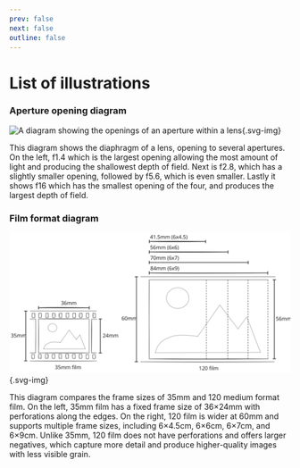 ```yaml
---
prev: false
next: false
outline: false
---
```


# List of illustrations

### Aperture opening diagram
![A diagram showing the openings of an aperture within a lens](/diagrams/aperture-opening-diagram.svg){.svg-img}

This diagram shows the diaphragm of a lens, opening to several apertures. 
On the left, f1.4 which is the largest opening allowing the most amount of light and producing the shallowest depth of field. 
Next is f2.8, which has a slightly smaller opening, followed by f5.6, which is even smaller.
Lastly it shows f16 which has the smallest opening of the four, and produces the largest depth of field. 

### Film format diagram
![Film format diagram](./public/diagrams/film-formats.svg){.svg-img}

This diagram compares the frame sizes of 35mm and 120 medium format film. 
On the left, 35mm film has a fixed frame size of 36×24mm with perforations along the edges. 
On the right, 120 film is wider at 60mm and supports multiple frame sizes, including 6×4.5cm, 6×6cm, 6×7cm, and 6×9cm. 
Unlike 35mm, 120 film does not have perforations and offers larger negatives, which capture more detail and produce higher-quality images with less visible grain.